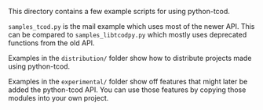 This directory contains a few example scripts for using python-tcod.

`samples_tcod.py` is the mail example which uses most of the newer API.  This
can be compared to `samples_libtcodpy.py` which mostly uses deprecated
functions from the old API.

Examples in the `distribution/` folder show how to distribute projects made
using python-tcod.

Examples in the `experimental/` folder show off features that might later be
added the python-tcod API.  You can use those features by copying those modules
into your own project.

